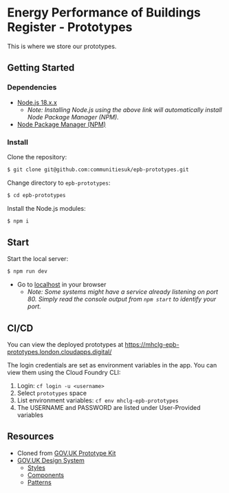 # Energy Performance of Buildings Register - Prototypes

This is where we store our prototypes.

## Getting Started

### Dependencies
- [Node.js 18.x.x](https://nodejs.org)
    - _Note: Installing Node.js using the above link will automatically install Node Package Manager (NPM)._
- [Node Package Manager (NPM)](https://www.npmjs.com)

### Install

Clone the repository:

```sh
$ git clone git@github.com:communitiesuk/epb-prototypes.git
```

Change directory to `epb-prototypes`:

```bash
$ cd epb-prototypes
```

Install the Node.js modules:

```sh
$ npm i
```

## Start

Start the local server:

```sh
$ npm run dev
```

- Go to [localhost](https://localhost:80) in your browser
    - _Note: Some systems might have a service already listening
      on port 80. Simply read the console output from `npm start` to identify your port._

## CI/CD
You can view the deployed prototypes at https://mhclg-epb-prototypes.london.cloudapps.digital/

The login credentials are set as environment variables in the app. You can view them using the Cloud Foundry CLI:
1. Login: `cf login -u <username>`
2. Select `prototypes` space
3. List environment variables: `cf env mhclg-epb-prototypes`
4. The USERNAME and PASSWORD are listed under User-Provided variables

## Resources
- Cloned from [GOV.UK Prototype Kit](https://govuk-prototype-kit.herokuapp.com/docs)
- [GOV.UK Design System](https://design-system.service.gov.uk/get-started/)
    - [Styles](https://design-system.service.gov.uk/styles/)
    - [Components](https://design-system.service.gov.uk/components/)
    - [Patterns](https://design-system.service.gov.uk/patterns/)